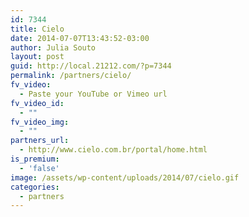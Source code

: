 ```yaml
---
id: 7344
title: Cielo
date: 2014-07-07T13:43:52-03:00
author: Julia Souto
layout: post
guid: http://local.21212.com/?p=7344
permalink: /partners/cielo/
fv_video:
  - Paste your YouTube or Vimeo url
fv_video_id:
  - ""
fv_video_img:
  - ""
partners_url:
  - http://www.cielo.com.br/portal/home.html
is_premium:
  - 'false'
image: /assets/wp-content/uploads/2014/07/cielo.gif
categories:
  - partners
---
```

